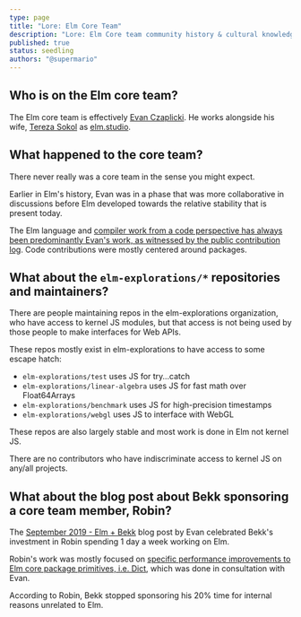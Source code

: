 ```yaml
---
type: page
title: "Lore: Elm Core Team"
description: "Lore: Elm Core team community history & cultural knowledge "
published: true
status: seedling
authors: "@supermario"
---
```


<lore></lore>


## Who is on the Elm core team?

The Elm core team is effectively [Evan Czaplicki](https://twitter.com/evancz). He works alongside his wife, [Tereza Sokol](https://twitter.com/tereza_sokol) as [elm.studio](https://elm.studio/).


## What happened to the core team?

There never really was a core team in the sense you might expect.

Earlier in Elm's history, Evan was in a phase that was more collaborative in discussions before Elm developed towards the relative stability that is present today.

The Elm language and [compiler work from a code perspective has always been predominantly Evan's work, as witnessed by the public contribution log](https://github.com/elm/compiler/graphs/contributors). Code contributions were mostly centered around packages.


## What about the `elm-explorations/*` repositories and maintainers?

There are people maintaining repos in the elm-explorations organization, who have access to kernel JS modules, but that access is not being used by those people to make interfaces for Web APIs.

These repos mostly exist in elm-explorations to have access to some escape hatch:

- `elm-explorations/test` uses JS for try…catch
- `elm-explorations/linear-algebra` uses JS for fast math over Float64Arrays
- `elm-explorations/benchmark` uses JS for high-precision timestamps
- `elm-explorations/webgl` uses JS to interface with WebGL

These repos are also largely stable and most work is done in Elm not kernel JS.

There are no contributors who have indiscriminate access to kernel JS on any/all projects.


## What about the blog post about Bekk sponsoring a core team member, Robin?

The [September 2019 - Elm + Bekk](https://elm-lang.org/news/elm-and-bekk) blog post by Evan celebrated Bekk's investment in Robin spending 1 day a week working on Elm.

Robin's work was mostly focused on [specific performance improvements to Elm core package primitives, i.e. Dict](https://groups.google.com/g/elm-dev/c/--fK-wMoDig/m/p6zF4-5sAgAJ), which was done in consultation with Evan.

According to Robin, Bekk stopped sponsoring his 20% time for internal reasons unrelated to Elm.
